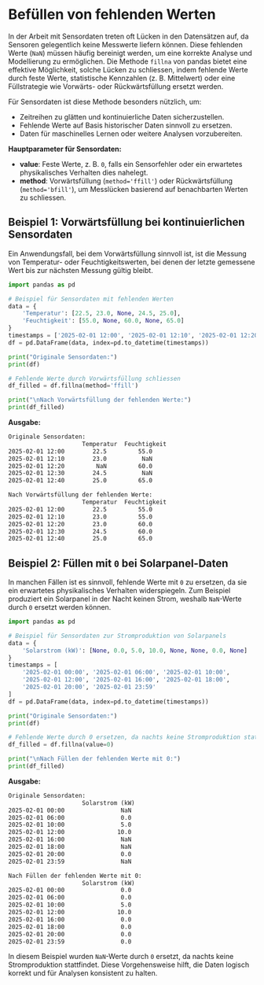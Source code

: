 # Befüllen von fehlenden Werten

In der Arbeit mit Sensordaten treten oft Lücken in den Datensätzen auf, da Sensoren gelegentlich keine Messwerte liefern können. Diese fehlenden Werte (`NaN`) müssen häufig bereinigt werden, um eine korrekte Analyse und Modellierung zu ermöglichen. Die Methode `fillna` von pandas bietet eine effektive Möglichkeit, solche Lücken zu schliessen, indem fehlende Werte durch feste Werte, statistische Kennzahlen (z. B. Mittelwert) oder eine Füllstrategie wie Vorwärts- oder Rückwärtsfüllung ersetzt werden.

Für Sensordaten ist diese Methode besonders nützlich, um:
- Zeitreihen zu glätten und kontinuierliche Daten sicherzustellen.
- Fehlende Werte auf Basis historischer Daten sinnvoll zu ersetzen.
- Daten für maschinelles Lernen oder weitere Analysen vorzubereiten.

**Hauptparameter für Sensordaten:**
- **value**: Feste Werte, z. B. `0`, falls ein Sensorfehler oder ein erwartetes physikalisches Verhalten dies nahelegt.
- **method**: Vorwärtsfüllung (`method='ffill'`) oder Rückwärtsfüllung (`method='bfill'`), um Messlücken basierend auf benachbarten Werten zu schliessen.

## Beispiel 1: Vorwärtsfüllung bei kontinuierlichen Sensordaten  
Ein Anwendungsfall, bei dem Vorwärtsfüllung sinnvoll ist, ist die Messung von Temperatur- oder Feuchtigkeitswerten, bei denen der letzte gemessene Wert bis zur nächsten Messung gültig bleibt.

```python
import pandas as pd

# Beispiel für Sensordaten mit fehlenden Werten
data = {
    'Temperatur': [22.5, 23.0, None, 24.5, 25.0],
    'Feuchtigkeit': [55.0, None, 60.0, None, 65.0]
}
timestamps = ['2025-02-01 12:00', '2025-02-01 12:10', '2025-02-01 12:20', '2025-02-01 12:30', '2025-02-01 12:40']
df = pd.DataFrame(data, index=pd.to_datetime(timestamps))

print("Originale Sensordaten:")
print(df)

# Fehlende Werte durch Vorwärtsfüllung schliessen
df_filled = df.fillna(method='ffill')

print("\nNach Vorwärtsfüllung der fehlenden Werte:")
print(df_filled)
```

**Ausgabe:**
```txt
Originale Sensordaten:
                     Temperatur  Feuchtigkeit
2025-02-01 12:00        22.5         55.0
2025-02-01 12:10        23.0          NaN
2025-02-01 12:20         NaN         60.0
2025-02-01 12:30        24.5          NaN
2025-02-01 12:40        25.0         65.0

Nach Vorwärtsfüllung der fehlenden Werte:
                     Temperatur  Feuchtigkeit
2025-02-01 12:00        22.5         55.0
2025-02-01 12:10        23.0         55.0
2025-02-01 12:20        23.0         60.0
2025-02-01 12:30        24.5         60.0
2025-02-01 12:40        25.0         65.0
```

## Beispiel 2: Füllen mit `0` bei Solarpanel-Daten  
In manchen Fällen ist es sinnvoll, fehlende Werte mit `0` zu ersetzen, da sie ein erwartetes physikalisches Verhalten widerspiegeln. Zum Beispiel produziert ein Solarpanel in der Nacht keinen Strom, weshalb `NaN`-Werte durch `0` ersetzt werden können.

```python
import pandas as pd

# Beispiel für Sensordaten zur Stromproduktion von Solarpanels
data = {
    'Solarstrom (kW)': [None, 0.0, 5.0, 10.0, None, None, 0.0, None]
}
timestamps = [
    '2025-02-01 00:00', '2025-02-01 06:00', '2025-02-01 10:00', 
    '2025-02-01 12:00', '2025-02-01 16:00', '2025-02-01 18:00', 
    '2025-02-01 20:00', '2025-02-01 23:59'
]
df = pd.DataFrame(data, index=pd.to_datetime(timestamps))

print("Originale Sensordaten:")
print(df)

# Fehlende Werte durch 0 ersetzen, da nachts keine Stromproduktion stattfindet
df_filled = df.fillna(value=0)

print("\nNach Füllen der fehlenden Werte mit 0:")
print(df_filled)
```

**Ausgabe:**
```txt
Originale Sensordaten:
                     Solarstrom (kW)
2025-02-01 00:00                NaN
2025-02-01 06:00                0.0
2025-02-01 10:00                5.0
2025-02-01 12:00               10.0
2025-02-01 16:00                NaN
2025-02-01 18:00                NaN
2025-02-01 20:00                0.0
2025-02-01 23:59                NaN

Nach Füllen der fehlenden Werte mit 0:
                     Solarstrom (kW)
2025-02-01 00:00                0.0
2025-02-01 06:00                0.0
2025-02-01 10:00                5.0
2025-02-01 12:00               10.0
2025-02-01 16:00                0.0
2025-02-01 18:00                0.0
2025-02-01 20:00                0.0
2025-02-01 23:59                0.0
```

In diesem Beispiel wurden `NaN`-Werte durch `0` ersetzt, da nachts keine Stromproduktion stattfindet. Diese Vorgehensweise hilft, die Daten logisch korrekt und für Analysen konsistent zu halten.